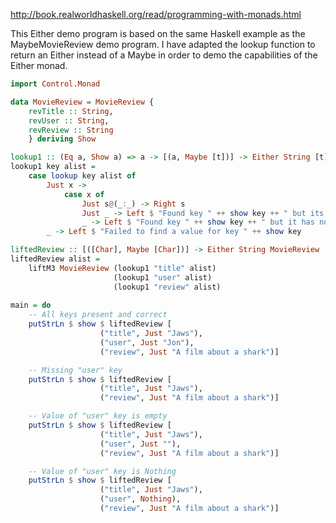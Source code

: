 
http://book.realworldhaskell.org/read/programming-with-monads.html

This Either demo program is based on the same Haskell example as the MaybeMovieReview demo program.
I have adapted the lookup function to return an Either instead of a Maybe in order to demo the
capabilities of the Either monad.

```Haskell
import Control.Monad

data MovieReview = MovieReview {
	revTitle :: String,
	revUser :: String,
	revReview :: String
	} deriving Show

lookup1 :: (Eq a, Show a) => a -> [(a, Maybe [t])] -> Either String [t]
lookup1 key alist =
	case lookup key alist of
		Just x ->
			case x of
				Just s@(_:_) -> Right s
				Just _ -> Left $ "Found key " ++ show key ++ " but its value is empty"
				_ -> Left $ "Found key " ++ show key ++ " but it has no value"
		_ -> Left $ "Failed to find a value for key " ++ show key

liftedReview :: [([Char], Maybe [Char])] -> Either String MovieReview
liftedReview alist =
    liftM3 MovieReview (lookup1 "title" alist)
                       (lookup1 "user" alist)
                       (lookup1 "review" alist)
                       
main = do
	-- All keys present and correct
	putStrLn $ show $ liftedReview [
					("title", Just "Jaws"),
					("user", Just "Jon"),
					("review", Just "A film about a shark")]

	-- Missing "user" key
	putStrLn $ show $ liftedReview [
					("title", Just "Jaws"),
					("review", Just "A film about a shark")]

	-- Value of "user" key is empty
	putStrLn $ show $ liftedReview [
					("title", Just "Jaws"),
					("user", Just ""),
					("review", Just "A film about a shark")]

	-- Value of "user" key is Nothing
	putStrLn $ show $ liftedReview [
					("title", Just "Jaws"),
					("user", Nothing),
					("review", Just "A film about a shark")]
```

